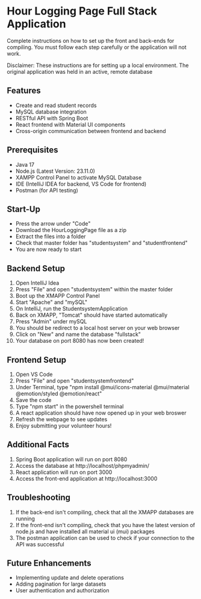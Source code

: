# Hour Logging Page Full Stack Application

Complete instructions on how to set up the front and back-ends for compiling.
You must follow each step carefully or the application will not work.

Disclaimer: These instructions are for setting up a local environment.
The original application was held in an active, remote database

## Features

- Create and read student records
- MySQL database integration
- RESTful API with Spring Boot
- React frontend with Material UI components
- Cross-origin communication between frontend and backend

## Prerequisites

- Java 17
- Node.js (Latest Version: 23.11.0)
- XAMPP Control Panel to activate MySQL Database
- IDE (IntelliJ IDEA for backend, VS Code for frontend)
- Postman (for API testing)

## Start-Up

- Press the arrow under "Code"
- Download the HourLoggingPage file as a zip
- Extract the files into a folder
- Check that master folder has "studentsystem" and "studentfrontend"
- You are now ready to start

## Backend Setup

1. Open IntelliJ Idea
2. Press "File" and open "studentsystem" within the master folder
3. Boot up the XMAPP Control Panel
4. Start "Apache" and "mySQL"
5. On IntelliJ, run the StudentsystemApplication
6. Back on XMAPP, "Tomcat" should have started automatically
7. Press "Admin" under mySQL
8. You should be redirect to a local host server on your web browser
9. Click on "New" and name the database "fullstack"
10. Your database on port 8080 has now been created!

## Frontend Setup

1. Open VS Code
2. Press "File" and open "studentsystemfrontend"
3. Under Terminal, type "npm install @mui/icons-material
   @mui/material @emotion/styled @emotion/react"
4. Save the code
5. Type "npm start" in the powershell terminal
7. A react application should have now opened up in your web broswer
8. Refresh the webpage to see updates
9. Enjoy submitting your volunteer hours!

## Additional Facts

1. Spring Boot application will run on port 8080
2. Access the database at http://localhost/phpmyadmin/
3. React application will run on port 3000
4. Access the front-end application at http://localhost:3000

## Troubleshooting

1. If the back-end isn't compiling, check that all the
   XMAPP databases are running
2. If the front-end isn't compiling, check that you
   have the latest version of node.js and have
   installed all material ui (mui) packages
3. The postman application can be used to check
   if your connection to the API was successful

## Future Enhancements

- Implementing update and delete operations
- Adding pagination for large datasets
- User authentication and authorization
